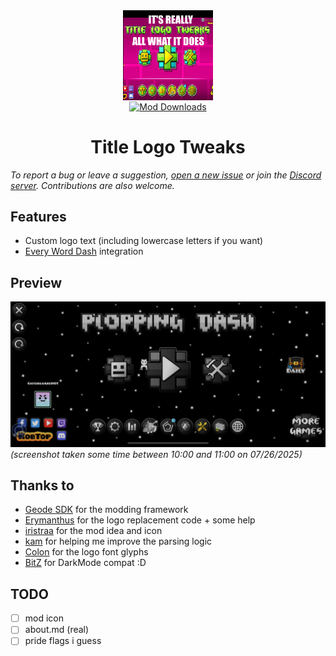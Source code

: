 <div align="center">
   <img src="/logo.png" alt="Logo" width="144" height="144" align="center"><br>
   <a href="https://geode-sdk.org/mods/catgirldev.titlelogotweaks"><img alt="Mod Downloads" src="https://img.shields.io/badge/dynamic/json?url=https%3A%2F%2Fapi.geode-sdk.org%2Fv1%2Fmods%2Fcatgirldev.titlelogotweaks&query=payload.download_count&logo=geode&logoColor=yellow&label=" align="center"></a>

</div>
<h1 align="center">Title Logo Tweaks</h1>

*To report a bug or leave a suggestion, [open a new issue](https://github.com/AnhNguyenlost13/title-logo-tweaks/issues/new/choose) or join the [Discord server](https://discord.gg/uFj8SSUhRa). Contributions are also welcome.*

## Features
* Custom logo text (including lowercase letters if you want)
* [Every Word Dash](https://x.com/everyworddash) integration

## Preview
<img src="/resources/misc/ploppingdash.png" alt="geometry dash title screen screenshot showing `Plopping Dash` as the logo"><br>
*(screenshot taken some time between 10:00 and 11:00 on 07/26/2025)*

## Thanks to
* [Geode SDK](https://geode-sdk.org/) for the modding framework
* [Erymanthus](https://github.com/raydeeux) for the logo replacement code + some help
* [iristraa](https://github.com/cynthebnuy) for the mod idea and icon
* [kam](https://github.com/kingminer7) for helping me improve the parsing logic
* [Colon](https://github.com/gdcolon) for the logo font glyphs
* [BitZ](https://github.com/iArtie) for DarkMode compat :D

## TODO
- [ ] mod icon
- [ ] about.md (real)
- [ ] pride flags i guess

<!--
# Resources
* [Geode SDK Documentation](https://docs.geode-sdk.org/)
* [Geode SDK Source Code](https://github.com/geode-sdk/geode/)
* [Geode CLI](https://github.com/geode-sdk/cli)
* [Bindings](https://github.com/geode-sdk/bindings/)
* [Dev Tools](https://github.com/geode-sdk/DevTools)
-->

